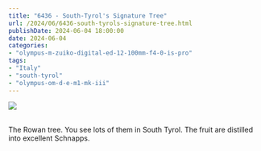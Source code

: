 ```yaml
---
title: "6436 - South-Tyrol's Signature Tree"
url: /2024/06/6436-south-tyrols-signature-tree.html
publishDate: 2024-06-04 18:00:00
date: 2024-06-04
categories:
- "olympus-m-zuiko-digital-ed-12-100mm-f4-0-is-pro"
tags:
- "Italy"
- "south-tyrol"
- "olympus-om-d-e-m1-mk-iii"
---
```

<div class="container">
<div class="center"><a target="_blank" href="https://d25zfm9zpd7gm5.cloudfront.net/1200x1200/2020/20200905_100042_lr.jpg"><img class="webfeedsFeaturedVisual" src="https://d25zfm9zpd7gm5.cloudfront.net/0600x0600/2020/20200905_100042_lr.jpg" /></a></div>
</div>
<br />

The Rowan tree. You see lots of them in South Tyrol. The
fruit are distilled into excellent Schnapps.
